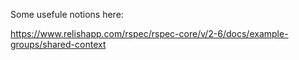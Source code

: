Some usefule notions here:

https://www.relishapp.com/rspec/rspec-core/v/2-6/docs/example-groups/shared-context

